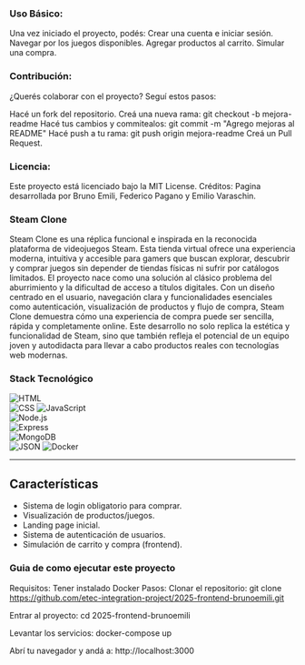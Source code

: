 ### Uso Básico:
Una vez iniciado el proyecto, podés:
Crear una cuenta e iniciar sesión.
Navegar por los juegos disponibles.
Agregar productos al carrito.
Simular una compra.

### Contribución:

¿Querés colaborar con el proyecto? Seguí estos pasos:

Hacé un fork del repositorio.
Creá una nueva rama:
  git checkout -b mejora-readme
Hacé tus cambios y commitealos:
  git commit -m "Agrego mejoras al README"
Hacé push a tu rama:
  git push origin mejora-readme
Creá un Pull Request.

### Licencia:
Este proyecto está licenciado bajo la MIT License.
Créditos:
Pagina desarrollada por Bruno Emili, Federico Pagano y Emilio Varaschin.

### Steam Clone
Steam Clone es una réplica funcional e inspirada en la reconocida plataforma de videojuegos Steam. Esta tienda virtual ofrece una experiencia moderna, intuitiva y accesible para gamers que buscan explorar, descubrir y comprar juegos sin depender de tiendas físicas ni sufrir por catálogos limitados.
El proyecto nace como una solución al clásico problema del aburrimiento y la dificultad de acceso a títulos digitales. Con un diseño centrado en el usuario, navegación clara y funcionalidades esenciales como autenticación, visualización de productos y flujo de compra, Steam Clone demuestra cómo una experiencia de compra puede ser sencilla, rápida y completamente online.
Este desarrollo no solo replica la estética y funcionalidad de Steam, sino que también refleja el potencial de un equipo joven y autodidacta para llevar a cabo productos reales con tecnologías web modernas.

### Stack Tecnológico

![HTML](https://img.shields.io/badge/HTML-language-orange?logo=html5)  
![CSS](https://img.shields.io/badge/CSS-style-blue?logo=css3)
![JavaScript](https://img.shields.io/badge/JavaScript-ES6-yellow?logo=javascript)  
![Node.js](https://img.shields.io/badge/Node.js-runtime-green?logo=nodedotjs)  
![Express](https://img.shields.io/badge/Express.js-server-lightgrey?logo=express)  
![MongoDB](https://img.shields.io/badge/MongoDB-database-brightgreen?logo=mongodb)  
![JSON](https://img.shields.io/badge/JSON-data-lightblue?logo=json)
![Docker](https://img.shields.io/badge/Docker-container-blue?logo=docker)

---

## Características

- Sistema de login obligatorio para comprar.
- Visualización de productos/juegos.
- Landing page inicial.
- Sistema de autenticación de usuarios.
- Simulación de carrito y compra (frontend).

### Guia de como ejecutar este proyecto
Requisitos:
  Tener instalado Docker
Pasos:
  Clonar el repositorio:
    git clone https://github.com/etec-integration-project/2025-frontend-brunoemili.git

  Entrar al proyecto:
    cd 2025-frontend-brunoemili

  Levantar los servicios:
    docker-compose up

  Abrí tu navegador y andá a:
    http://localhost:3000
